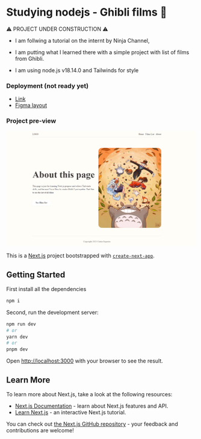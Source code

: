 # Studying nodejs - Ghibli films 📖

⚠️ PROJECT UNDER CONSTRUCTION ⚠️<br />

- I am follwing a tutorial on the internt by Ninja Channel,

- I am putting what I learned there with a simple project with list of films from Ghibli.

- I am using node.js v18.14.0 and Tailwinds for style
  <br />

### Deployment (not ready yet)

- [Link](https://studying-nodejs-ghibli.vercel.app/)
- [Figma layout](https://www.figma.com/file/EZbor4vSjgpt0f4uiuNXwU/Totoro?t=tSEoZEAMrC7FPAvF-1)

### Project pre-view

![](./public/screenshot.png)

This is a [Next.js](https://nextjs.org/) project bootstrapped with [`create-next-app`](https://github.com/vercel/next.js/tree/canary/packages/create-next-app).

## Getting Started

First install all the dependencies

```bash
npm i
```

Second, run the development server:

```bash
npm run dev
# or
yarn dev
# or
pnpm dev
```

Open [http://localhost:3000](http://localhost:3000) with your browser to see the result.

## Learn More

To learn more about Next.js, take a look at the following resources:

- [Next.js Documentation](https://nextjs.org/docs) - learn about Next.js features and API.
- [Learn Next.js](https://nextjs.org/learn) - an interactive Next.js tutorial.

You can check out [the Next.js GitHub repository](https://github.com/vercel/next.js/) - your feedback and contributions are welcome!
